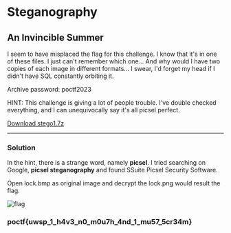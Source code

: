 # Steganography

## An Invincible Summer
<!-- duplicate, picsel, double, bmp -->

I seem to have misplaced the flag for this challenge. I know that it's in one of these files. I just can't remember which one... And why would I have two copies of each image in different formats... I swear, I'd forget my head if I didn't have SQL constantly orbiting it.

Archive password: poctf2023

HINT: This challenge is giving a lot of people trouble. I've double checked everything, and I can unequivocally say it's all picsel perfect.

[Download stego1.7z](https://uwspedu-my.sharepoint.com/:u:/g/personal/cjohnson_uwsp_edu/EVy7Qi5SwQ1HqFeEsMdWnHMBjPkAbYPK_fQYoOUcgRvGEQ?e=6VimhW)

---

### Solution

In the hint, there is a strange word, namely **picsel**. I tried searching on Google, **picsel steganography** and found SSuite Picsel Security Software.

Open lock.bmp as original image and decrypt the lock.png would result the flag.

![flag](https://media.discordapp.net/attachments/758115188796162088/1195635685391085618/image.png?ex=65b4b581&is=65a24081&hm=1fc72752b2a5549751b5de812c200d6dbf405bd42aef64a373505c9ff89539b9&=&format=webp&quality=lossless&width=2160&height=998)


### poctf{uwsp_1_h4v3_n0_m0u7h_4nd_1_mu57_5cr34m} 